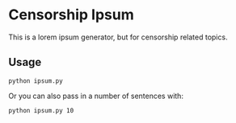 # Censorship Ipsum

This is a lorem ipsum generator, but for censorship related topics.

## Usage

```
python ipsum.py
```

Or you can also pass in a number of sentences with:

```
python ipsum.py 10
```
